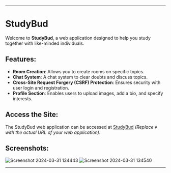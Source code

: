 
---

# StudyBud

Welcome to **StudyBud**, a web application designed to help you study together with like-minded individuals.

## Features:

- **Room Creation**: Allows you to create rooms on specific topics.
- **Chat System**: A chat system to clear doubts and discuss topics.
- **Cross-Site Request Forgery (CSRF) Protection**: Ensures security with user login and registration.
- **Profile Section**: Enables users to upload images, add a bio, and specify interests.

## Access the Site:

The StudyBud web application can be accessed at [StudyBud](#) *(Replace `#` with the actual URL of your web application)*.

## Screenshots:

![Screenshot 2024-03-31 134443](https://github.com/sohailshk/StudyBuddy/assets/122166523/b47c8fef-9656-40e7-8164-d870b3d68e1f)
![Screenshot 2024-03-31 134540](https://github.com/sohailshk/StudyBuddy/assets/122166523/864fdf7a-18e9-4838-b499-0d5f02b595a3)

---
